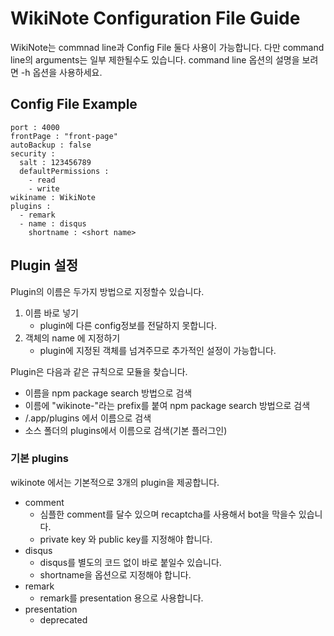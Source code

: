 # WikiNote Configuration File Guide

WikiNote는 commnad line과 Config File 둘다 사용이 가능합니다.
다만 command line의 arguments는 일부 제한될수도 있습니다.
command line 옵션의 설명을 보려면 -h 옵션을 사용하세요.

## Config File Example

```
port : 4000
frontPage : "front-page"
autoBackup : false
security :
  salt : 123456789
  defaultPermissions :
    - read
    - write
wikiname : WikiNote
plugins :
  - remark
  - name : disqus
    shortname : <short name>
```

## Plugin 설정

Plugin의 이름은 두가지 방법으로 지정할수 있습니다.

1. 이름 바로 넣기
	* plugin에 다른 config정보를 전달하지 못합니다.
2. 객체의 name 에 지정하기
	* plugin에 지정된 객체를 넘겨주므로 추가적인 설정이 가능합니다.

Plugin은 다음과 같은 규칙으로 모듈을 찾습니다.

* 이름을 npm package search 방법으로 검색
* 이름에 "wikinote-"라는 prefix를 붙여 npm package search 방법으로 검색
* <wikitnote data dir>/.app/plugins 에서 이름으로 검색
* 소스 폴더의 plugins에서 이름으로 검색(기본 플러그인)

### 기본 plugins

wikinote 에서는 기본적으로 3개의 plugin을 제공합니다.

* comment
	* 심플한 comment를 달수 있으며 recaptcha를 사용해서 bot을 막을수 있습니다.
	* private key 와 public key를 지정해야 합니다.
* disqus
	* disqus를 별도의 코드 없이 바로 붙일수 있습니다.
	* shortname을 옵션으로 지정해야 합니다.
* remark
	* remark를 presentation 용으로 사용합니다.
* presentation
	* deprecated
